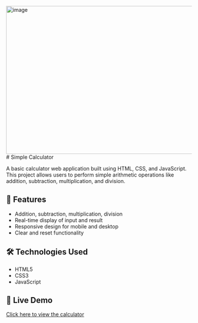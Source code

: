 <img width="660" height="401" alt="image" src="https://github.com/user-attachments/assets/e75dd35c-f7a6-4f9e-bdb8-5a21b0fb7738" /># Simple Calculator

A basic calculator web application built using HTML, CSS, and JavaScript. This project allows users to perform simple arithmetic operations like addition, subtraction, multiplication, and division.

## 🔧 Features
- Addition, subtraction, multiplication, division
- Real-time display of input and result
- Responsive design for mobile and desktop
- Clear and reset functionality

## 🛠️ Technologies Used
- HTML5
- CSS3
- JavaScript

## 🚀 Live Demo
[Click here to view the calculator](https://marsion77.github.io/basic-calculator-app/)
